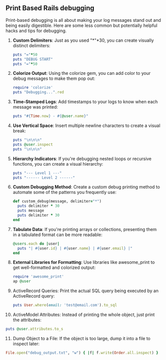 ## Print Based Rails debugging

Print-based debugging is all about making your log messages stand out and being easily digestible. Here are some less common but potentially helpful hacks and tips for debugging.

1. **Custom Delimiters**: Just as you used "*"*30, you can create visually distinct delimiters:
   
   ```ruby
   puts "="*50
   puts "DEBUG START"
   puts "="*50
   ```
2. **Colorize Output**: Using the colorize gem, you can add color to your debug messages to make them pop out:
   
   ```ruby
   require 'colorize'
   puts "Debugging...".red
   ```

3. **Time-Stamped Logs**: Add timestamps to your logs to know when each message was printed:

   ```ruby
   puts "#{Time.now} - #{@user.name}"
   ```

4. **Use Vertical Space**: Insert multiple newline characters to create a visual break:

   ```ruby
   puts "\n\n\n"
   puts @user.inspect
   puts "\n\n\n"
   ```

5. **Hierarchy Indicators**: If you're debugging nested loops or recursive functions, you can create a visual hierarchy:

   ```ruby
   puts "--- Level 1 ---"
   puts "------ Level 2 ------"
   ```

6. **Custom Debugging Method**: Create a custom debug printing method to automate some of the patterns you frequently use:

   ```ruby
   def custom_debug(message, delimiter="*")
     puts delimiter * 30
     puts message
     puts delimiter * 30
   end
   ```

7. **Tabulate Data**: If you're printing arrays or collections, presenting them in a tabulated format can be more readable:

   ```ruby
   @users.each do |user|
     puts "| #{user.id} | #{user.name} | #{user.email} |"
   end
   ```

8. **External Libraries for Formatting**: Use libraries like awesome_print to get well-formatted and colorized output:

   ```ruby
   require 'awesome_print'
   ap @user
   ```

9. ActiveRecord Queries: Print the actual SQL query being executed by an ActiveRecord query:

   ```ruby
   puts User.where(email: 'test@email.com').to_sql
   ```

10. ActiveModel Attributes: Instead of printing the whole object, just print the attributes:

   ```ruby
   puts @user.attributes.to_s
   ```

11. Dump Object to a File: If the object is too large, dump it into a file to inspect later:

   ```ruby
   File.open("debug_output.txt", "w") { |f| f.write(Order.all.inspect) }
   ```
